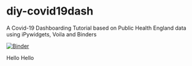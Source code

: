 # diy-covid19dash


A Covid-19 Dashboarding Tutorial based on Public Health England data using iPywidgets, Voila and Binders

[![Binder](https://mybinder.org/badge_logo.svg)](https://mybinder.org/v2/gh/jgrove4/Coding-for-Bioscientists/HEAD?urlpath=voila%2Frender%2Fcases_vs_tests_dashboard.ipynb)

Hello
Hello